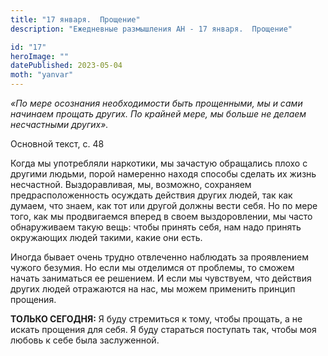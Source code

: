 ```yaml
---
title: "17 января.  Прощение"
description: "Ежедневные размышления АН - 17 января.  Прощение"

id: "17"
heroImage: ""
datePublished: 2023-05-04
moth: "yanvar"
---
```


_«По мере осознания необходимости быть прощенными, мы и сами начинаем прощать
других. По крайней мере, мы больше не делаем несчастными других»._

Основной текст, с. 48

Когда мы употребляли наркотики, мы зачастую обращались плохо с другими людьми,
порой намеренно находя способы сделать их жизнь несчастной. Выздоравливая, мы,
возможно, сохраняем предрасположенность осуждать действия других людей, так
как думаем, что знаем, как тот или другой должны вести себя. Но по мере того,
как мы продвигаемся вперед в своем выздоровлении, мы часто обнаруживаем такую
вещь: чтобы принять себя, нам надо принять окружающих людей такими, какие они
есть.

Иногда бывает очень трудно отвлеченно наблюдать за проявлением чужого безумия.
Но если мы отделимся от проблемы, то сможем начать заниматься ее решением. И
если мы чувствуем, что действия других людей отражаются на нас, мы можем
применить принцип прощения.

**ТОЛЬКО СЕГОДНЯ:** Я буду стремиться к тому, чтобы прощать, а не искать
прощения для себя. Я буду стараться поступать так, чтобы моя любовь к себе
была заслуженной.
